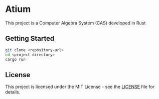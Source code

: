# Atium

This project is a Computer Algebra System (CAS) developed in Rust

## Getting Started

```bash
git clone <repository-url>
cd <project-directory>
cargo run
```

## License

This project is licensed under the MIT License - see the [LICENSE](LICENSE) file for details.
